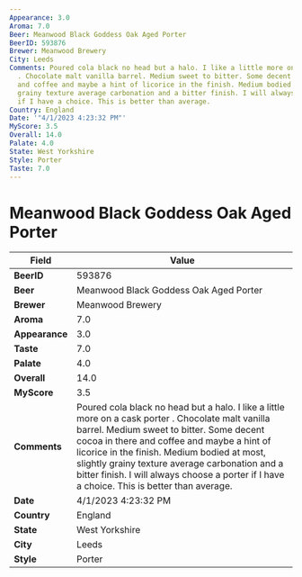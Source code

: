 ```yaml
---
Appearance: 3.0
Aroma: 7.0
Beer: Meanwood Black Goddess Oak Aged Porter
BeerID: 593876
Brewer: Meanwood Brewery
City: Leeds
Comments: Poured cola black no head but a halo. I like a little more on a cask porter
  . Chocolate malt vanilla barrel. Medium sweet to bitter. Some decent cocoa in there
  and coffee and maybe a hint of licorice in the finish. Medium bodied at most, slightly
  grainy texture average carbonation and a bitter finish. I will always choose a porter
  if I have a choice. This is better than average.
Country: England
Date: '"4/1/2023 4:23:32 PM"'
MyScore: 3.5
Overall: 14.0
Palate: 4.0
State: West Yorkshire
Style: Porter
Taste: 7.0
---
```


# Meanwood Black Goddess Oak Aged Porter

| Field         | Value |
|---------------|-------|
| **BeerID** | 593876 |
| **Beer** | Meanwood Black Goddess Oak Aged Porter |
| **Brewer** | Meanwood Brewery |
| **Aroma** | 7.0 |
| **Appearance** | 3.0 |
| **Taste** | 7.0 |
| **Palate** | 4.0 |
| **Overall** | 14.0 |
| **MyScore** | 3.5 |
| **Comments** | Poured cola black no head but a halo. I like a little more on a cask porter . Chocolate malt vanilla barrel. Medium sweet to bitter. Some decent cocoa in there and coffee and maybe a hint of licorice in the finish. Medium bodied at most, slightly grainy texture average carbonation and a bitter finish. I will always choose a porter if I have a choice. This is better than average. |
| **Date** | 4/1/2023 4:23:32 PM |
| **Country** | England |
| **State** | West Yorkshire |
| **City** | Leeds |
| **Style** | Porter |

